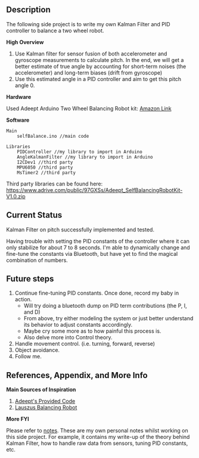 
## Description 

The following side project is to write my own Kalman Filter and PID controller to balance a two wheel robot. 

**High Overview**
1. Use Kalman filter for sensor fusion of both accelerometer and gyroscope measurements to calculate pitch. In the end, we will get a better estimate of true angle by accounting for short-term noises (the accelerometer) and long-term biases (drift from gyroscope)
2. Use this estimated angle in a PID controller and aim to get this pitch angle 0. 

**Hardware**

Used Adeept Arduino Two Wheel Balancing Robot kit: [Amazon Link](https://www.amazon.com/Adeept-Self-Balancing-Accelerometer-Gyroscope-Avoidance/dp/B076XVD9B9)

**Software**
    
    Main
        selfBalance.ino //main code 

    Libraries
        PIDController //my library to import in Arduino   
        AngleKalmanFilter //my library to import in Arduino 
        I2CDev1 //third party     
        MPU6050 //third party
        MsTimer2 //third party 

Third party libraries can be found here: 
https://www.adrive.com/public/97GXSs/Adeept_SelfBalancingRobotKit-V1.0.zip

## Current Status
Kalman Filter on pitch successfully implemented and tested. 

Having trouble with setting the PID constants of the controller where it can only stabilize for about 7 to 8 seconds. I'm able to dynamically change and fine-tune the constants via Bluetooth, but have yet to find the magical combination of numbers. 


## Future steps
1. Continue fine-tuning PID constants. Once done, record my baby in action.
    - Will try doing a bluetooth dump on PID term contributions (the P, I, and D)
    - From above, try either modeling the system or just better understand its behavior to adjust constants accordingly. 
    - Maybe cry some more as to how painful this process is. 
    - Also delve more into Control theory. 
2. Handle movement control. (i.e. turning, forward, reverse)
3. Object avoidance. 
4. Follow me. 

## References, Appendix, and More Info

**Main Sources of Inspiration**
1. [Adeept's Provided Code](https://www.adrive.com/public/97GXSs)
2. [Lauszus Balancing Robot](https://github.com/TKJElectronics/BalancingRobotArduino)

**More FYI**

Please refer to [notes](NOTES). These are my own personal notes whilst working on this side project. For example, it contains my write-up of the theory behind Kalman Filter, how to handle raw data from sensors, tuning PID constants, etc. 
